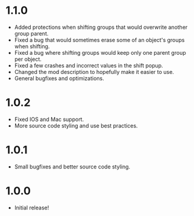# 1.1.0
- Added protections when shifting groups that would overwrite another group parent.
- Fixed a bug that would sometimes erase some of an object's groups when shifting.
- Fixed a bug where shifting groups would keep only one parent group per object.
- Fixed a few crashes and incorrect values in the shift popup.
- Changed the mod description to hopefully make it easier to use.
- General bugfixes and optimizations.

# 1.0.2
- Fixed IOS and Mac support.
- More source code styling and use best practices.

# 1.0.1
- Small bugfixes and better source code styling.

# 1.0.0
- Initial release!
